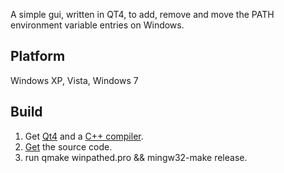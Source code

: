 A simple gui, written in QT4, to add, remove and move the PATH environment variable entries on Windows.

## Platform

Windows XP, Vista, Windows 7

## Build

1. Get [Qt4](http://www.qtsoftware.com/downloads) and a [C++ compiler](http://www.mingw.org/).
2. [Get](https://github.com/errepi/winpathed.git) the source code.
3. run qmake winpathed.pro && mingw32-make release.

